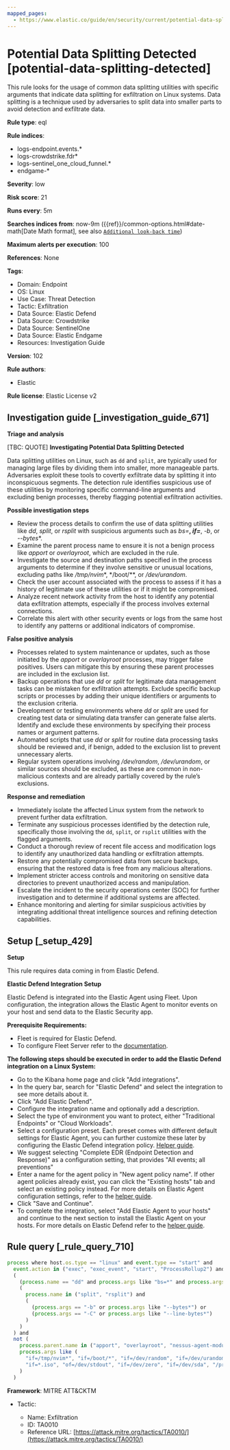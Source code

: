 ```yaml
---
mapped_pages:
  - https://www.elastic.co/guide/en/security/current/potential-data-splitting-detected.html
---
```


# Potential Data Splitting Detected [potential-data-splitting-detected]

This rule looks for the usage of common data splitting utilities with specific arguments that indicate data splitting for exfiltration on Linux systems. Data splitting is a technique used by adversaries to split data into smaller parts to avoid detection and exfiltrate data.

**Rule type**: eql

**Rule indices**:

* logs-endpoint.events.*
* logs-crowdstrike.fdr*
* logs-sentinel_one_cloud_funnel.*
* endgame-*

**Severity**: low

**Risk score**: 21

**Runs every**: 5m

**Searches indices from**: now-9m ({{ref}}/common-options.html#date-math[Date Math format], see also [`Additional look-back time`](docs-content://solutions/security/detect-and-alert/create-detection-rule.md#rule-schedule))

**Maximum alerts per execution**: 100

**References**: None

**Tags**:

* Domain: Endpoint
* OS: Linux
* Use Case: Threat Detection
* Tactic: Exfiltration
* Data Source: Elastic Defend
* Data Source: Crowdstrike
* Data Source: SentinelOne
* Data Source: Elastic Endgame
* Resources: Investigation Guide

**Version**: 102

**Rule authors**:

* Elastic

**Rule license**: Elastic License v2

## Investigation guide [_investigation_guide_671]

**Triage and analysis**

[TBC: QUOTE]
**Investigating Potential Data Splitting Detected**

Data splitting utilities on Linux, such as `dd` and `split`, are typically used for managing large files by dividing them into smaller, more manageable parts. Adversaries exploit these tools to covertly exfiltrate data by splitting it into inconspicuous segments. The detection rule identifies suspicious use of these utilities by monitoring specific command-line arguments and excluding benign processes, thereby flagging potential exfiltration activities.

**Possible investigation steps**

* Review the process details to confirm the use of data splitting utilities like *dd*, *split*, or *rsplit* with suspicious arguments such as *bs=***, *if=***, *-b*, or *--bytes**.
* Examine the parent process name to ensure it is not a benign process like *apport* or *overlayroot*, which are excluded in the rule.
* Investigate the source and destination paths specified in the process arguments to determine if they involve sensitive or unusual locations, excluding paths like */tmp/nvim**, */boot/**, or */dev/urandom*.
* Check the user account associated with the process to assess if it has a history of legitimate use of these utilities or if it might be compromised.
* Analyze recent network activity from the host to identify any potential data exfiltration attempts, especially if the process involves external connections.
* Correlate this alert with other security events or logs from the same host to identify any patterns or additional indicators of compromise.

**False positive analysis**

* Processes related to system maintenance or updates, such as those initiated by the *apport* or *overlayroot* processes, may trigger false positives. Users can mitigate this by ensuring these parent processes are included in the exclusion list.
* Backup operations that use *dd* or *split* for legitimate data management tasks can be mistaken for exfiltration attempts. Exclude specific backup scripts or processes by adding their unique identifiers or arguments to the exclusion criteria.
* Development or testing environments where *dd* or *split* are used for creating test data or simulating data transfer can generate false alerts. Identify and exclude these environments by specifying their process names or argument patterns.
* Automated scripts that use *dd* or *split* for routine data processing tasks should be reviewed and, if benign, added to the exclusion list to prevent unnecessary alerts.
* Regular system operations involving */dev/random*, */dev/urandom*, or similar sources should be excluded, as these are common in non-malicious contexts and are already partially covered by the rule’s exclusions.

**Response and remediation**

* Immediately isolate the affected Linux system from the network to prevent further data exfiltration.
* Terminate any suspicious processes identified by the detection rule, specifically those involving the `dd`, `split`, or `rsplit` utilities with the flagged arguments.
* Conduct a thorough review of recent file access and modification logs to identify any unauthorized data handling or exfiltration attempts.
* Restore any potentially compromised data from secure backups, ensuring that the restored data is free from any malicious alterations.
* Implement stricter access controls and monitoring on sensitive data directories to prevent unauthorized access and manipulation.
* Escalate the incident to the security operations center (SOC) for further investigation and to determine if additional systems are affected.
* Enhance monitoring and alerting for similar suspicious activities by integrating additional threat intelligence sources and refining detection capabilities.


## Setup [_setup_429]

**Setup**

This rule requires data coming in from Elastic Defend.

**Elastic Defend Integration Setup**

Elastic Defend is integrated into the Elastic Agent using Fleet. Upon configuration, the integration allows the Elastic Agent to monitor events on your host and send data to the Elastic Security app.

**Prerequisite Requirements:**

* Fleet is required for Elastic Defend.
* To configure Fleet Server refer to the [documentation](docs-content://reference/ingestion-tools/fleet/fleet-server.md).

**The following steps should be executed in order to add the Elastic Defend integration on a Linux System:**

* Go to the Kibana home page and click "Add integrations".
* In the query bar, search for "Elastic Defend" and select the integration to see more details about it.
* Click "Add Elastic Defend".
* Configure the integration name and optionally add a description.
* Select the type of environment you want to protect, either "Traditional Endpoints" or "Cloud Workloads".
* Select a configuration preset. Each preset comes with different default settings for Elastic Agent, you can further customize these later by configuring the Elastic Defend integration policy. [Helper guide](docs-content://solutions/security/configure-elastic-defend/configure-an-integration-policy-for-elastic-defend.md).
* We suggest selecting "Complete EDR (Endpoint Detection and Response)" as a configuration setting, that provides "All events; all preventions"
* Enter a name for the agent policy in "New agent policy name". If other agent policies already exist, you can click the "Existing hosts" tab and select an existing policy instead. For more details on Elastic Agent configuration settings, refer to the [helper guide](docs-content://reference/ingestion-tools/fleet/agent-policy.md).
* Click "Save and Continue".
* To complete the integration, select "Add Elastic Agent to your hosts" and continue to the next section to install the Elastic Agent on your hosts. For more details on Elastic Defend refer to the [helper guide](docs-content://solutions/security/configure-elastic-defend/install-elastic-defend.md).


## Rule query [_rule_query_710]

```js
process where host.os.type == "linux" and event.type == "start" and
  event.action in ("exec", "exec_event", "start", "ProcessRollup2") and
  (
    (process.name == "dd" and process.args like "bs=*" and process.args like "if=*") or
    (
      process.name in ("split", "rsplit") and
      (
        (process.args == "-b" or process.args like "--bytes*") or
        (process.args == "-C" or process.args like "--line-bytes*")
      )
    )
  ) and
  not (
    process.parent.name in ("apport", "overlayroot", "nessus-agent-module") or
    process.args like (
      "if=/tmp/nvim*", "if=/boot/*", "if=/dev/random", "if=/dev/urandom", "/dev/mapper/*",
      "if=*.iso", "of=/dev/stdout", "if=/dev/zero", "if=/dev/sda", "/proc/sys/kernel/*"
    )
  )
```

**Framework**: MITRE ATT&CKTM

* Tactic:

    * Name: Exfiltration
    * ID: TA0010
    * Reference URL: [https://attack.mitre.org/tactics/TA0010/](https://attack.mitre.org/tactics/TA0010/)



